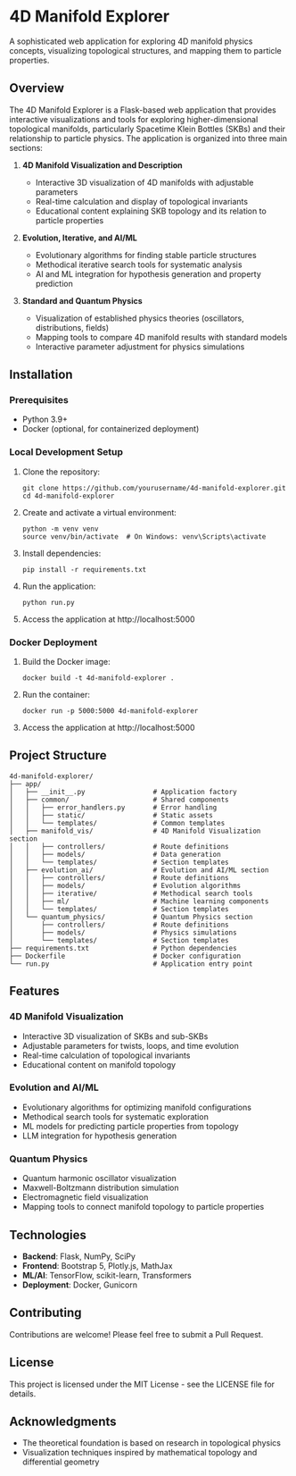 # 4D Manifold Explorer

A sophisticated web application for exploring 4D manifold physics concepts, visualizing topological structures, and mapping them to particle properties.

## Overview

The 4D Manifold Explorer is a Flask-based web application that provides interactive visualizations and tools for exploring higher-dimensional topological manifolds, particularly Spacetime Klein Bottles (SKBs) and their relationship to particle physics. The application is organized into three main sections:

1. **4D Manifold Visualization and Description**
   - Interactive 3D visualization of 4D manifolds with adjustable parameters
   - Real-time calculation and display of topological invariants
   - Educational content explaining SKB topology and its relation to particle properties

2. **Evolution, Iterative, and AI/ML**
   - Evolutionary algorithms for finding stable particle structures
   - Methodical iterative search tools for systematic analysis
   - AI and ML integration for hypothesis generation and property prediction

3. **Standard and Quantum Physics**
   - Visualization of established physics theories (oscillators, distributions, fields)
   - Mapping tools to compare 4D manifold results with standard models
   - Interactive parameter adjustment for physics simulations

## Installation

### Prerequisites

- Python 3.9+
- Docker (optional, for containerized deployment)

### Local Development Setup

1. Clone the repository:
   ```
   git clone https://github.com/yourusername/4d-manifold-explorer.git
   cd 4d-manifold-explorer
   ```

2. Create and activate a virtual environment:
   ```
   python -m venv venv
   source venv/bin/activate  # On Windows: venv\Scripts\activate
   ```

3. Install dependencies:
   ```
   pip install -r requirements.txt
   ```

4. Run the application:
   ```
   python run.py
   ```

5. Access the application at http://localhost:5000

### Docker Deployment

1. Build the Docker image:
   ```
   docker build -t 4d-manifold-explorer .
   ```

2. Run the container:
   ```
   docker run -p 5000:5000 4d-manifold-explorer
   ```

3. Access the application at http://localhost:5000

## Project Structure

```
4d-manifold-explorer/
├── app/
│   ├── __init__.py                 # Application factory
│   ├── common/                     # Shared components
│   │   ├── error_handlers.py       # Error handling
│   │   ├── static/                 # Static assets
│   │   └── templates/              # Common templates
│   ├── manifold_vis/               # 4D Manifold Visualization section
│   │   ├── controllers/            # Route definitions
│   │   ├── models/                 # Data generation
│   │   └── templates/              # Section templates
│   ├── evolution_ai/               # Evolution and AI/ML section
│   │   ├── controllers/            # Route definitions
│   │   ├── models/                 # Evolution algorithms
│   │   ├── iterative/              # Methodical search tools
│   │   ├── ml/                     # Machine learning components
│   │   └── templates/              # Section templates
│   └── quantum_physics/            # Quantum Physics section
│       ├── controllers/            # Route definitions
│       ├── models/                 # Physics simulations
│       └── templates/              # Section templates
├── requirements.txt                # Python dependencies
├── Dockerfile                      # Docker configuration
└── run.py                          # Application entry point
```

## Features

### 4D Manifold Visualization

- Interactive 3D visualization of SKBs and sub-SKBs
- Adjustable parameters for twists, loops, and time evolution
- Real-time calculation of topological invariants
- Educational content on manifold topology

### Evolution and AI/ML

- Evolutionary algorithms for optimizing manifold configurations
- Methodical search tools for systematic exploration
- ML models for predicting particle properties from topology
- LLM integration for hypothesis generation

### Quantum Physics

- Quantum harmonic oscillator visualization
- Maxwell-Boltzmann distribution simulation
- Electromagnetic field visualization
- Mapping tools to connect manifold topology to particle properties

## Technologies

- **Backend**: Flask, NumPy, SciPy
- **Frontend**: Bootstrap 5, Plotly.js, MathJax
- **ML/AI**: TensorFlow, scikit-learn, Transformers
- **Deployment**: Docker, Gunicorn

## Contributing

Contributions are welcome! Please feel free to submit a Pull Request.

## License

This project is licensed under the MIT License - see the LICENSE file for details.

## Acknowledgments

- The theoretical foundation is based on research in topological physics
- Visualization techniques inspired by mathematical topology and differential geometry